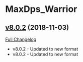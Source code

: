 # MaxDps_Warrior

## [v8.0.2](https://github.com/kaminaris/MaxDps-Warrior/tree/v8.0.2) (2018-11-03)
[Full Changelog](https://github.com/kaminaris/MaxDps-Warrior/compare/v8.0.1...v8.0.2)

- v8.0.2 - Updated to new format  
- v8.0.2 - Updated to new format  
